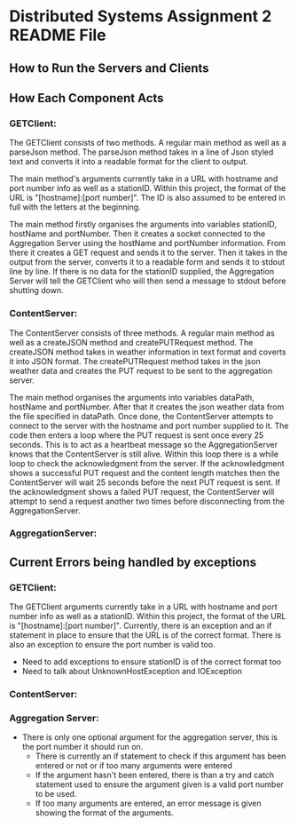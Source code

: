 # Distributed Systems Assignment 2 README File

## How to Run the Servers and Clients

## How Each Component Acts
### GETClient:
The GETClient consists of two methods. A regular main method as well as a parseJson method. The parseJson method takes in a line of Json styled text and converts it into a readable format for the client to output.

The main method's arguments currently take in a URL with hostname and port number info as well as a stationID. Within this project, the format of the URL is "[hostname]:[port number]". The ID is also assumed to be entered in full with the letters at the beginning. 

The main method firstly organises the arguments into variables stationID, hostName and portNumber. Then it creates a socket connected to the Aggregation Server using the hostName and portNumber information. From there it creates a GET request and sends it to the server. Then it takes in the output from the server, converts it to a readable form and sends it to stdout line by line. If there is no data for the stationID supplied, the Aggregation Server will tell the GETClient who will then send a message to stdout before shutting down.

### ContentServer:
The ContentServer consists of three methods. A regular main method as well as a createJSON method and createPUTRequest method. The createJSON method takes in weather information in text format and coverts it into JSON format. The createPUTRequest method takes in the json weather data and creates the PUT request to be sent to the aggregation server. 

The main method organises the arguments into variables dataPath, hostName and portNumber. After that it creates the json weather data from the file specified in dataPath. Once done, the ContentServer attempts to connect to the server with the hostname and port number supplied to it. The code then enters a loop where the PUT request is sent once every 25 seconds. This is to act as a heartbeat message so the AggregationServer knows that the ContentServer is still alive. Within this loop there is a while loop to check the acknowledgment from the server. If the acknowledgment shows a successful PUT request and the content length matches then the ContentServer will wait 25 seconds before the next PUT request is sent. If the acknowledgment shows a failed PUT request, the ContentServer will attempt to send a request another two times before disconnecting from the AggregationServer.

### AggregationServer:


## Current Errors being handled by exceptions
### GETClient:

The GETClient arguments currently take in a URL with hostname and port number info as well as a stationID. Within this project, the format of the URL is "[hostname]:[port number]". Currently, there is an exception and an if statement in place to ensure that the URL is of the correct format. There is also an exception to ensure the port number is valid too.

- Need to add exceptions to ensure stationID is of the correct format too
- Need to talk about UnknownHostException and IOException

### ContentServer:


### Aggregation Server:

- There is only one optional argument for the aggregation server, this is the port number it should run on.
  - There is currently an if statement to check if this argument has been entered or not or if too many arguments were entered
  - If the argument hasn't been entered, there is than a try and catch statement used to ensure the argument given is a valid port number to be used.
  - If too many arguments are entered, an error message is given showing the format of the arguments.
